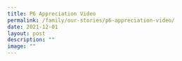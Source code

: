 ```yaml
---
title: P6 Appreciation Video
permalink: /family/our-stories/p6-appreciation-video/
date: 2021-12-01
layout: post
description: ""
image: ""
---
```


